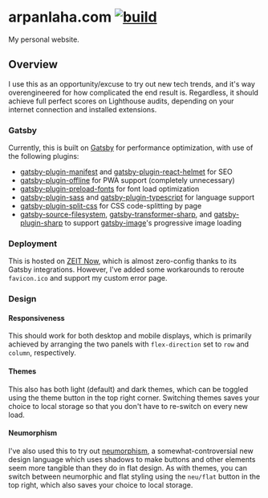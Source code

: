 # arpanlaha.com [![build](https://img.shields.io/github/workflow/status/arpanlaha/arpanlaha.com/CI?style=flat-square)](https://github.com/arpanlaha/arpanlaha.com/actions?query=workflow%3ACI)

My personal website.

## Overview

I use this as an opportunity/excuse to try out new tech trends, and it's way overengineered for how complicated the end result is. Regardless, it should achieve full perfect scores on Lighthouse audits, depending on your internet connection and installed extensions.

### Gatsby

Currently, this is built on [Gatsby](https://www.gatsbyjs.org/) for performance optimization, with use of the following plugins:

- [gatsby-plugin-manifest](https://www.gatsbyjs.org/packages/gatsby-plugin-manifest) and [gatsby-plugin-react-helmet](https://www.gatsbyjs.org/packages/gatsby-plugin-react-helmet) for SEO
- [gatsby-plugin-offline](https://www.gatsbyjs.org/packages/gatsby-plugin-offline) for PWA support (completely unnecessary)
- [gatsby-plugin-preload-fonts](https://www.gatsbyjs.org/packages/gatsby-plugin-preload-fonts) for font load optimization
- [gatsby-plugin-sass](https://www.gatsbyjs.org/packages/gatsby-plugin-sass) and [gatsby-plugin-typescript](https://www.gatsbyjs.org/packages/gatsby-plugin-typescript) for language support
- [gatsby-plugin-split-css](https://www.gatsbyjs.org/packages/gatsby-plugin-split-css) for CSS code-splitting by page
- [gatsby-source-filesystem](https://www.gatsbyjs.org/packages/gatsby-source-filesystem), [gatsby-transformer-sharp](https://www.gatsbyjs.org/packages/gatsby-transformer-sharp), and [gatsby-plugin-sharp](https://www.gatsbyjs.org/packages/gatsby-plugin-sharp) to support [gatsby-image](https://www.gatsbyjs.org/packages/gatsby-image)'s progressive image loading

### Deployment

This is hosted on [ZEIT Now](https://zeit.co/), which is almost zero-config thanks to its Gatsby integrations. However, I've added some workarounds to reroute `favicon.ico` and support my custom error page.

### Design

#### Responsiveness

This should work for both desktop and mobile displays, which is primarily achieved by arranging the two panels with `flex-direction` set to `row` and `column`, respectively.

#### Themes

This also has both light (default) and dark themes, which can be toggled using the theme button in the top right corner. Switching themes saves your choice to local storage so that you don't have to re-switch on every new load.

#### Neumorphism

I've also used this to try out [neumorphism](https://uxdesign.cc/neumorphism-in-user-interfaces-b47cef3bf3a6), a somewhat-controversial new design language which uses shadows to make buttons and other elements seem more tangible than they do in flat design. As with themes, you can switch between neumorphic and flat styling using the `neu/flat` button in the top right, which also saves your choice to local storage.
